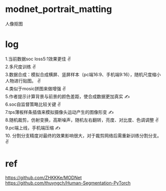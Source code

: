 # modnet_portrait_matting
人像抠图
# log
1.当前数据soc loss5:1效果更佳 ✌️  
2.多尺度训练 ✌️  
3.数据合成：模拟合成横屏、竖屏样本（pc端16:9、手机端9:16），随机尺度缩小人物进行贴图。 ✌️  
4.类似于mosic拼图来做增强   ✌️  
5.作者提示计算背景与前景的颜色差距，使合成数据更加真实   ✍️  
6.soc自监督策略比较关键  ✌️  
7.tps薄板样条插值来模拟摄像头运动产生的图像形变  ✍️  
8.随机裁剪，仿射变换，高斯噪声，随机左右翻转，亮度、对比度、色调调整  ✌️  
9.pc端上线，手机端压缩  ✍️   
10. 分割分支精度对最终的效果影响很大，对于裁剪网络后需重新训练分割分支。 ✌️ 

# ref
https://github.com/ZHKKKe/MODNet  
https://github.com/thuyngch/Human-Segmentation-PyTorch
